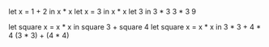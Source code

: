 let x = 1 + 2 in x * x
let x = 3 in x * x
let 3 in 3 * 3
3 * 3
9

let square x = x * x in square 3 + square 4
let square x = x * x in 3 * 3 + 4 * 4
(3 * 3) + (4 * 4)
